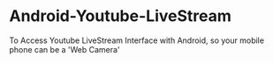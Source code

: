 # Android-Youtube-LiveStream
To Access Youtube LiveStream Interface with Android, so your mobile phone can be a 'Web Camera'
